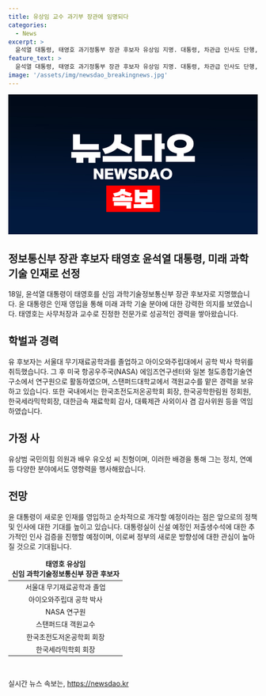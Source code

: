 ```yaml
---
title: 유상임 교수 과기부 장관에 임명되다
categories:
  - News
excerpt: >
  윤석열 대통령, 태영호 과기정통부 장관 후보자 유상임 지명. 대통령, 차관급 인사도 단행, 신설 예정인 저출생수석 인사 검증 중. 유 후보자, 서울대·아이오와주립대 출신, 국내외 다수 연구·학회 활동. 대통령실 산하 신설 예정인 저출생수석 인사도 관심. 장수 장관 중심 순차 개각 전망. – 서정은 기자
feature_text: >
  윤석열 대통령, 태영호 과기정통부 장관 후보자 유상임 지명. 대통령, 차관급 인사도 단행, 신설 예정인 저출생수석 인사 검증 중. 유 후보자, 서울대·아이오와주립대 출신, 국내외 다수 연구·학회 활동. 대통령실 산하 신설 예정인 저출생수석 인사도 관심. 장수 장관 중심 순차 개각 전망. – 서정은 기자
image: '/assets/img/newsdao_breakingnews.jpg'
---
```


<p><img src="/assets/img/newsdao_breakingnews.jpg" alt="bookingtag 속보" /></p>

<h2 data-ke-size="size26">정보통신부 장관 후보자 태영호 윤석열 대통령, 미래 과학 기술 인재로 선정</h2>

<p data-ke-size="size16">18일, 윤석열 대통령이 태영호를 신임 과학기술정보통신부 장관 후보자로 지명했습니다. 윤 대통령은 인재 영입을 통해 미래 과학 기술 분야에 대한 강력한 의지를 보였습니다. 태영호는 사무처장과 교수로 진정한 전문가로 성공적인 경력을 쌓아왔습니다.</p>

<h2 data-ke-size="size26">학벌과 경력</h2>

<p data-ke-size="size16">유 후보자는 서울대 무기재료공학과를 졸업하고 아이오와주립대에서 공학 박사 학위를 취득했습니다. 그 후 미국 항공우주국(NASA) 에임즈연구센터와 일본 철도종합기술연구소에서 연구원으로 활동하였으며, 스탠퍼드대학교에서 객원교수를 맡은 경력을 보유하고 있습니다. 또한 국내에서는 한국초전도저온공학회 회장, 한국공학한림원 정회원, 한국세라믹학회장, 대한금속 재료학회 감사, 대륙제관 사외이사 겸 감사위원 등을 역임하였습니다.</p>

<h2 data-ke-size="size26">가정 사</h2>

<p data-ke-size="size16">유상범 국민의힘 의원과 배우 유오성 씨 친형이며, 이러한 배경을 통해 그는 정치, 연예 등 다양한 분야에서도 영향력을 행사해왔습니다.</p>

<h2 data-ke-size="size26">전망</h2>

<p data-ke-size="size16">윤 대통령이 새로운 인재를 영입하고 순차적으로 개각할 예정이라는 점은 앞으로의 정책 및 인사에 대한 기대를 높이고 있습니다. 대통령실이 신설 예정인 저출생수석에 대한 추가적인 인사 검증을 진행할 예정이며, 이로써 정부의 새로운 방향성에 대한 관심이 높아질 것으로 기대됩니다.</p>

<table>
<thead>
<tr>
<td style="text-align: center; height: 17px;"><b>태영호 유상임<br />신임 과학기술정보통신부 장관 후보자</b></td>
</tr>
</thead>
<tbody>
<tr>
<td style="text-align: center;">서울대 무기재료공학과 졸업</td>
</tr>
<tr>
<td style="text-align: center;">아이오와주립대 공학 박사</td>
</tr>
<tr>
<td style="text-align: center;">NASA 연구원</td>
</tr>
<tr>
<td style="text-align: center;">스탠퍼드대 객원교수</td>
</tr>
<tr>
<td style="text-align: center;">한국초전도저온공학회 회장</td>
</tr>
<tr>
<td style="text-align: center;">한국세라믹학회 회장</td>
</tr>
</tbody>
</table>

<p data-ke-size="size16">&nbsp;</p>
실시간 뉴스 속보는, <a href="https://newsdao.kr" rel="dofollow">https://newsdao.kr</a>


